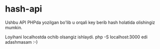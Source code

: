 # hash-api
Ushbu API PHPda yozilgan bo'lib u orqali key berib hash holatida olishingiz mumkin.

Loyihani localhostda ochib olsangiz ishlaydi.
php -S localhost:3000 edi adashmasam :-)
